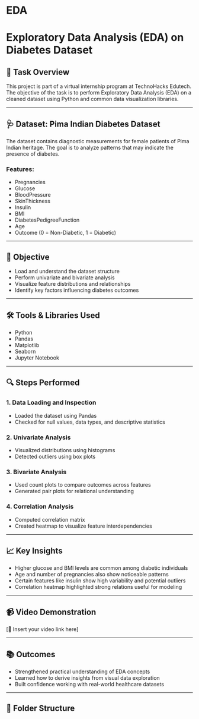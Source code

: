 # EDA
# Exploratory Data Analysis (EDA) on Diabetes Dataset

## 📌 Task Overview  
This project is part of a virtual internship program at TechnoHacks Edutech. The objective of the task is to perform Exploratory Data Analysis (EDA) on a cleaned dataset using Python and common data visualization libraries.

---

## 🩺 Dataset: Pima Indian Diabetes Dataset  
The dataset contains diagnostic measurements for female patients of Pima Indian heritage. The goal is to analyze patterns that may indicate the presence of diabetes.

### Features:
- Pregnancies  
- Glucose  
- BloodPressure  
- SkinThickness  
- Insulin  
- BMI  
- DiabetesPedigreeFunction  
- Age  
- Outcome (0 = Non-Diabetic, 1 = Diabetic)

---

## 🎯 Objective  
- Load and understand the dataset structure  
- Perform univariate and bivariate analysis  
- Visualize feature distributions and relationships  
- Identify key factors influencing diabetes outcomes

---

## 🛠 Tools & Libraries Used  
- Python  
- Pandas  
- Matplotlib  
- Seaborn  
- Jupyter Notebook

---

## 🔍 Steps Performed

### 1. Data Loading and Inspection  
- Loaded the dataset using Pandas  
- Checked for null values, data types, and descriptive statistics

### 2. Univariate Analysis  
- Visualized distributions using histograms  
- Detected outliers using box plots

### 3. Bivariate Analysis  
- Used count plots to compare outcomes across features  
- Generated pair plots for relational understanding

### 4. Correlation Analysis  
- Computed correlation matrix  
- Created heatmap to visualize feature interdependencies

---

## 📈 Key Insights  
- Higher glucose and BMI levels are common among diabetic individuals  
- Age and number of pregnancies also show noticeable patterns  
- Certain features like insulin show high variability and potential outliers  
- Correlation heatmap highlighted strong relations useful for modeling

---

## 📹 Video Demonstration  
[🔗 Insert your video link here]

---

## 📚 Outcomes  
- Strengthened practical understanding of EDA concepts  
- Learned how to derive insights from visual data exploration  
- Built confidence working with real-world healthcare datasets

---

## 📁 Folder Structure
